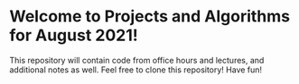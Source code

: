 # Welcome to Projects and Algorithms for August 2021!

This repository will contain code from office hours and lectures, and additional notes as well.  Feel free to clone this repository!  Have fun!